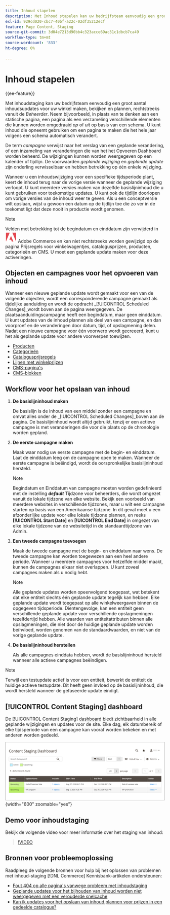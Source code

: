 ```yaml
---
title: Inhoud stapelen
description: Met Inhoud stapelen kan uw bedrijfsteam eenvoudig een groot aantal inhoudsupdates voor uw winkel maken, voorvertonen en plannen, rechtstreeks vanuit de beheerder.
exl-id: 929cd020-cbc7-40bf-a22c-02df35212ecf
feature: Page Content, Staging
source-git-commit: 3d04e7213d90bb4c323acce69ac31c1dbcb7ca49
workflow-type: tm+mt
source-wordcount: '833'
ht-degree: 0%

---
```


# Inhoud stapelen

{{ee-feature}}

Met inhoudstaging kan uw bedrijfsteam eenvoudig een groot aantal inhoudsupdates voor uw winkel maken, bekijken en plannen, rechtstreeks vanuit de _Beheerder_. Neem bijvoorbeeld, in plaats van te denken aan een statische pagina, een pagina als een verzameling verschillende elementen die kunnen worden omgedraaid _op_ of _uit_ op basis van een schema. U kunt inhoud die opneemt gebruiken om een pagina te maken die het hele jaar volgens een schema automatisch verandert.

De term _campagne_ verwijst naar het verslag van een geplande verandering, of een inzameling van veranderingen die van het het Opvoeren Dashboard worden beheerd. De wijzigingen kunnen worden weergegeven op een kalender of tijdlijn. De voorwaarden _geplande wijziging_ en _geplande update_ zijn onderling verwisselbaar en hebben betrekking op één enkele wijziging.

Wanneer u een inhoudswijziging voor een specifieke tijdsperiode plant, keert de inhoud terug naar de vorige versie wanneer de geplande wijziging verloopt. U kunt meerdere versies maken van dezelfde basislijninhoud die u kunt gebruiken voor toekomstige updates. U kunt ook de tijdlijn doorlopen om vorige versies van de inhoud weer te geven. Als u een conceptversie wilt opslaan, wijst u gewoon een datum op de tijdlijn toe die zo ver in de toekomst ligt dat deze nooit in productie wordt genomen.

>[!NOTE]
>
>Velden met betrekking tot de begindatum en einddatum zijn verwijderd in ![Adobe Commerce](../assets/adobe-logo.svg) Adobe Commerce en kan niet rechtstreeks worden gewijzigd op de pagina Prijsregels voor winkelwagentjes, catalogusprijzen, producten, categorieën en CMS. U moet een geplande update maken voor deze activeringen.

## Objecten en campagnes voor het opvoeren van inhoud

Wanneer een nieuwe geplande update wordt gemaakt voor een van de volgende objecten, wordt een corresponderende campagne gemaakt als tijdelijke aanduiding en wordt de opdracht _[!UICONTROL Scheduled Changes]_wordt boven aan de pagina weergegeven. De plaatsaanduidingscampagne heeft een begindatum, maar geen einddatum. U kunt updates van de inhoud plannen als deel van een campagne, en dan voorproef en de veranderingen door datum, tijd, of opslagmening delen. Nadat een nieuwe campagne voor één voorwerp wordt gecreeerd, kunt u het als geplande update voor andere voorwerpen toewijzen.

- [Producten](../catalog/product-scheduled-changes.md)
- [Categorieën](../catalog/category-scheduled-changes.md)
- [Catalogusprijsregels](../merchandising-promotions/price-rule-catalog-scheduled-changes.md)
- [Lijnen met winkelprijzen](../merchandising-promotions/price-rule-cart-scheduled-changes.md)
- [CMS-pagina&#39;s](pages-workspace.md#scheduled-changes)
- [CMS-blokken](blocks.md)

## Workflow voor het opslaan van inhoud

1. **De basislijninhoud maken**

   De basislijn is de inhoud van een middel zonder een campagne en omvat alles onder de _[!UICONTROL Scheduled Changes]_boven aan de pagina. De basislijninhoud wordt altijd gebruikt, tenzij er een actieve campagne is met veranderingen die voor die plaats op de chronologie worden gepland.

1. **De eerste campagne maken**

   Maak waar nodig uw eerste campagne met de begin- en einddatum. Laat de einddatum leeg om de campagne open te maken. Wanneer de eerste campagne is beëindigd, wordt de oorspronkelijke basislijninhoud hersteld.

   >[!NOTE]
   >
   >Begindatum en Einddatum van campagne moeten worden gedefinieerd met de instelling **_default_** Tijdzone voor beheerders, die wordt omgezet vanuit de lokale tijdzone van elke website. Bekijk een voorbeeld van meerdere websites in verschillende tijdzones, maar u wilt een campagne starten op basis van een Amerikaanse tijdzone. In dit geval moet u een afzonderlijke update voor elke lokale tijdzone plannen, en reeks **[!UICONTROL Start Date]** en **[!UICONTROL End Date]** in omgezet van elke lokale tijdzone van de websitetijd in de standaardtijdzone van Admin.

1. **Een tweede campagne toevoegen**

   Maak de tweede campagne met de begin- en einddatum naar wens. De tweede campagne kan worden toegewezen aan een heel andere periode. Wanneer u meerdere campagnes voor hetzelfde middel maakt, kunnen de campagnes elkaar niet overlappen. U kunt zoveel campagnes maken als u nodig hebt.

   >[!NOTE]
   >
   >Alle geplande updates worden opeenvolgend toegepast, wat betekent dat elke entiteit slechts één geplande update tegelijk kan hebben. Elke geplande update wordt toegepast op alle winkelweergaven binnen de opgegeven tijdsperiode. Dientengevolge, kan een entiteit geen verschillende geplande update voor verschillende opslagmeningen tezelfdertijd hebben. Alle waarden van entiteitattributen binnen alle opslagmeningen, die niet door de huidige geplande update worden beïnvloed, worden genomen van de standaardwaarden, en niet van de vorige geplande update.

1. **De basislijninhoud herstellen**

   Als alle campagnes einddata hebben, wordt de basislijninhoud hersteld wanneer alle actieve campagnes beëindigen.

>[!NOTE]
>
>Terwijl een testupdate actief is voor een entiteit, bewerkt de entiteit de huidige actieve testupdate. Dit heeft geen invloed op de basislijninhoud, die wordt hersteld wanneer de gefaseerde update eindigt.

## [!UICONTROL Content Staging] dashboard

De [!UICONTROL Content Staging] [dashboard](content-staging-dashboard.md) biedt zichtbaarheid in alle geplande wijzigingen en updates voor de site. Elke dag, elk datumbereik of elke tijdsperiode van een campagne kan vooraf worden bekeken en met anderen worden gedeeld.

![Staging-dashboard](./assets/content-staging-dashboard-grid.png){width="600" zoomable="yes"}

## Demo voor inhoudstaging

Bekijk de volgende video voor meer informatie over het staging van inhoud:

>[!VIDEO](https://video.tv.adobe.com/v/343784?quality=12)

## Bronnen voor probleemoplossing

Raadpleeg de volgende bronnen voor hulp bij het oplossen van problemen met inhoud-staging [!DNL Commerce] Kennisbank-artikelen ondersteunen:

- [Fout 404 op alle pagina&#39;s vanwege probleem met inhoudstaging](https://experienceleague.adobe.com/docs/commerce-knowledge-base/kb/troubleshooting/site-down-or-unresponsive/error-404-on-all-pages-due-to-content-staging-issue.html)
- [Geplande updates voor het bijhouden van inhoud worden niet weergegeven met een verouderde snelcache](https://experienceleague.adobe.com/docs/commerce-knowledge-base/kb/troubleshooting/miscellaneous/scheduled-content-staging-updates-not-displayed-with-stale-fastly-cache.html)
- [Kan ik updates voor het opslaan van inhoud plannen voor prijzen in een gedeelde catalogus?](https://experienceleague.adobe.com/docs/commerce-knowledge-base/kb/faq/can-i-schedule-content-staging-updates-for-prices-in-a-shared-catalog.html)

